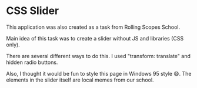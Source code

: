 # CSS Slider

This application was also created as a task from Rolling Scopes School.

Main idea of this task was to create a slider without JS and libraries (CSS only).

There are several different ways to do this. I used "transform: translate" and hidden radio buttons.

Also, I thought it would be fun to style this page in Windows 95 style 😄. The elements in the slider itself are local memes from our school.